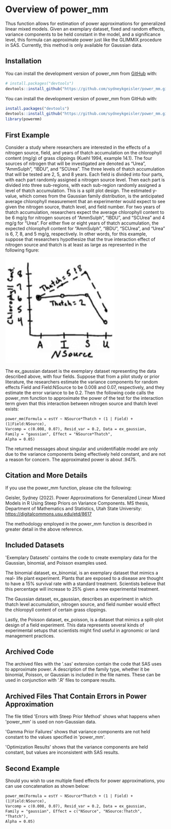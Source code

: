 <!-- README.md is generated from README.Rmd. Please edit that file -->

# Overview of power_mm

Thus function allows for estimation of power approximations for generalized 
linear mixed models. Given an exemplary dataset, fixed and random effects,
variance components to be held constant in the model, and a significance level,
this formula can approximate power just like the GLIMMIX procedure in SAS.
Currently, this method is only available for Gaussian data.

## Installation

You can install the development version of power_mm from [GitHub](https://github.com/sydneykgeisler/power_mm.git) with:

``` r
# install.packages("devtools")
devtools::install_github("https://github.com/sydneykgeisler/power_mm.git")
```

You can install the development version of power_mm from GitHub with:

```r
install.packages("devtools")
devtools::install_github("https://github.com/sydneykgeisler/power_mm.git")
library(powermm)
```

## First Example

Consider a study where researchers are interested in the effects of a nitrogen source, field, and years of thatch accumulation on the chlorophyll content (mg/g) of grass clippings (Kuehl 1994, example 14.1). The four sources of nitrogen that will be investigated are denoted as “Urea”, “AmmSulph”, “IBDU”, and “SCUrea”. The three levels of thatch accumulation that will be tested are 2, 5, and 8 years. Each field is divided into four parts, with each part randomly assigned a nitrogen source level.  Then each part is divided into three sub-regions, with each sub-region randomly assigned a level of thatch accumulation.  This is a split plot design. The estimated y-value, which comes from the Gaussian family distribution, is the anticipated average chlorophyll measurement that an experimenter would expect to see given the nitrogen source, thatch level, and field number. For two years of thatch accumulation, researchers expect the average chlorophyll content to be 6 mg/g for nitrogen sources of “AmmSulph”, “IBDU”, and “SCUrea” and 4 mg/g for “Urea”. For either five or eight years of thatch accumulation, the expected chlorophyll content for “AmmSulph”, “IBDU”, “SCUrea”, and “Urea” is 6, 7, 8, and 5 mg/g, respectively.  In other words, for this example, suppose that researchers hypothesize that the true interaction effect of nitrogen source and thatch is at least as large as represented in the following figure:

![Interaction Plot](https://github.com/sydneykgeisler/power_mm/blob/main/interaction_plot.png)

The ex_gaussian dataset is the exemplary dataset representing the data described above, with four fields.  Suppose that from a pilot study or prior literature, the researchers estimate the variance components for random effects Field and Field:NSource to be 0.008 and 0.07, respectively, and they estimate the error variance to be 0.2. Then the following code calls the power_mm function to approximate the power of the test for the interaction term given that this interaction between nitrogen source and thatch level exists:

```{r example}
power_mm(Formula = estY ~ NSource*Thatch + (1 | Field) + (1|Field:NSource),
Varcomp = c(0.008, 0.07), Resid_var = 0.2, Data = ex_gaussian,
Family = "gaussian", Effect = "NSource*Thatch",
Alpha = 0.05)
```

The returned messages about singular and unidentifiable model are only due to the variance components being effectively held constant, and are not a reason for concern.  The approximated power is about .9475.

## Citation and More Details

If you use the power_mm function, please cite the following:

Geisler, Sydney (2022).  Power Approximations for Generalized Linear Mixed Models in R Using Steep Priors on Variance Components.  MS thesis, Department of Mathematics and Statistics, Utah State University: https://digitalcommons.usu.edu/etd/8617

The methodology employed in the power_mm function is described in greater detail in the above reference. 

## Included Datasets

'Exemplary Datasets' contains the code to create exemplary data for the 
Gaussian, binomial, and Poisson examples used.

The binomial dataset, ex_binomial, is an exemplary dataset that mimics a real-
life plant experiment. Plants that are exposed to a disease are thought to have 
a 15% survival rate with a standard treatment. Scientists believe that this 
percentage will increase to 25% given a new experimental treatment.

The Gaussian dataset, ex_gaussian, describes an experiment in which thatch level 
accumulation, nitrogen source, and field number would effect the chloropyll 
content of certain grass clippings.

Lastly, the Poisson dataset, ex_poisson, is a dataset that mimics a split-plot 
design of a field experiment. This data represents several kinds of experimental 
setups that scientists might find useful in agronomic or land management 
practices.

## Archived Code

The archived files with the '.sas' extension contain the code that SAS uses to
approximate power. A description of the family type, whether it be binomial,
Poisson, or Gaussian is included in the file names. These can be used in
conjunction with '.R' files to compare results.

## Archived Files That Contain Errors in Power Approximation

The file titled 'Errors with Steep Prior Method' shows what happens when 
'power_mm' is used on non-Gaussian data.

'Gamma Prior Failures' shows that variance components are not held constant
to the values specified in 'power_mm'.

'Optimization Results' shows that the variance components are held constant,
but values are inconsistent with SAS results.

## Second Example

Should you wish to use multiple fixed effects for power approximations, you can 
use concatenation as shown below:

```{r example}
power_mm(Formula = estY ~ NSource*Thatch + (1 | Field) + (1|Field:NSource), 
Varcomp = c(0.008, 0.07), Resid_var = 0.2, Data = ex_gaussian,
Family = "gaussian", Effect = c("NSource", "NSource:Thatch", "Thatch"),
Alpha = 0.05)
```

